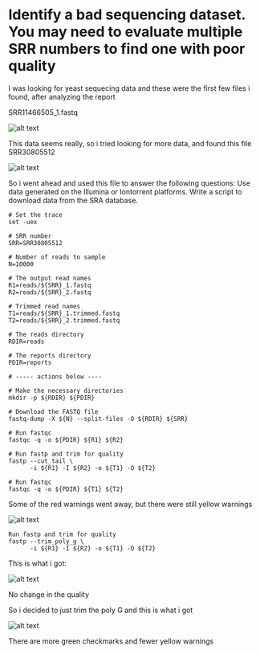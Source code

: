 # Identify a bad sequencing dataset. You may need to evaluate multiple SRR numbers to find one with poor quality

I was looking for yeast sequecing data and these were the first few files i found, after analyzing the report 

SRR11466505_1.fastq

![alt text](<../../../Desktop/Screenshot 2024-10-05 at 1.17.43 PM.png>)

This data seems really, so i tried looking for more data, and found this file 
SRR30805512

![alt text](<../../../Desktop/Screenshot 2024-10-05 at 1.20.38 PM.png>)

So i went ahead and used this file to answer the following questions: 
Use data generated on the Illumina or Iontorrent platforms.
Write a script to download data from the SRA database.
````
# Set the trace
set -uex

# SRR number
SRR=SRR30805512

# Number of reads to sample
N=10000

# The output read names
R1=reads/${SRR}_1.fastq
R2=reads/${SRR}_2.fastq

# Trimmed read names
T1=reads/${SRR}_1.trimmed.fastq
T2=reads/${SRR}_2.trimmed.fastq

# The reads directory
RDIR=reads

# The reports directory
PDIR=reports

# ----- actions below ----

# Make the necessary directories
mkdir -p ${RDIR} ${PDIR}

# Download the FASTQ file
fastq-dump -X ${N} --split-files -O ${RDIR} ${SRR} 

# Run fastqc
fastqc -q -o ${PDIR} ${R1} ${R2}

# Run fastp and trim for quality
fastp --cut_tail \
      -i ${R1} -I ${R2} -o ${T1} -O ${T2} 

# Run fastqc
fastqc -q -o ${PDIR} ${T1} ${T2}
````

Some of the red warnings went away, but there were still yellow warnings 

![alt text](<../../../Desktop/Screenshot 2024-10-05 at 1.24.43 PM.png>)

````
Run fastp and trim for quality
fastp --trim_poly_g \
      -i ${R1} -I ${R2} -o ${T1} -O ${T2} 
````

This is what i got: 

![alt text](<../../../Desktop/Screenshot 2024-10-05 at 1.28.10 PM.png>)

No change in the quality 

So i decided to just trim the poly G and this is what i got 

![alt text](<../../../Desktop/Screenshot 2024-10-05 at 1.30.18 PM.png>)

There are more green checkmarks and fewer yellow warnings 
